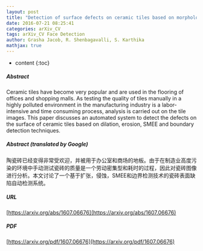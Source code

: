 ```yaml
---
layout: post
title: "Detection of surface defects on ceramic tiles based on morphological techniques"
date: 2016-07-21 08:25:41
categories: arXiv_CV
tags: arXiv_CV Face Detection
author: Grasha Jacob, R. Shenbagavalli, S. Karthika
mathjax: true
---
```


* content
{:toc}

##### Abstract
Ceramic tiles have become very popular and are used in the flooring of offices and shopping malls. As testing the quality of tiles manually in a highly polluted environment in the manufacturing industry is a labor-intensive and time consuming process, analysis is carried out on the tile images. This paper discusses an automated system to detect the defects on the surface of ceramic tiles based on dilation, erosion, SMEE and boundary detection techniques.

##### Abstract (translated by Google)
陶瓷砖已经变得非常受欢迎，并被用于办公室和商场的地板。由于在制造业高度污染的环境中手动测试瓷砖的质量是一个劳动密集型和耗时的过程，因此对瓷砖图像进行分析。本文讨论了一个基于扩张，侵蚀，SMEE和边界检测技术的瓷砖表面缺陷自动检测系统。

##### URL
[https://arxiv.org/abs/1607.06676](https://arxiv.org/abs/1607.06676)

##### PDF
[https://arxiv.org/pdf/1607.06676](https://arxiv.org/pdf/1607.06676)

